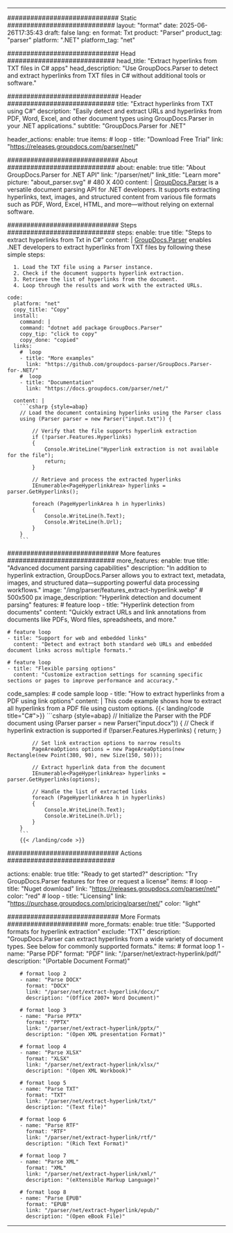 


---
############################# Static ############################
layout: "format"
date:  2025-06-26T17:35:43
draft: false
lang: en
format: Txt
product: "Parser"
product_tag: "parser"
platform: ".NET"
platform_tag: "net"

############################# Head ############################
head_title: "Extract hyperlinks from TXT files in C# apps"
head_description: "Use GroupDocs.Parser to detect and extract hyperlinks from TXT files in C# without additional tools or software."

############################# Header ############################
title: "Extract hyperlinks from TXT using C#" 
description: "Easily detect and extract URLs and hyperlinks from PDF, Word, Excel, and other document types using GroupDocs.Parser in your .NET applications."
subtitle: "GroupDocs.Parser for .NET" 

header_actions:
  enable: true
  items:
    #  loop
    - title: "Download Free Trial"
      link: "https://releases.groupdocs.com/parser/net/"
      
############################# About ############################
about:
    enable: true
    title: "About GroupDocs.Parser for .NET API"
    link: "/parser/net/"
    link_title: "Learn more"
    picture: "about_parser.svg" # 480 X 400
    content: |
       [GroupDocs.Parser](/parser/net/) is a versatile document parsing API for .NET developers. It supports extracting hyperlinks, text, images, and structured content from various file formats such as PDF, Word, Excel, HTML, and more—without relying on external software.

############################# Steps ############################
steps:
    enable: true
    title: "Steps to extract hyperlinks from Txt in C#"
    content: |
      [GroupDocs.Parser](/parser/net/) enables .NET developers to extract hyperlinks from TXT files by following these simple steps:
      
      1. Load the TXT file using a Parser instance.
      2. Check if the document supports hyperlink extraction.
      3. Retrieve the list of hyperlinks from the document.
      4. Loop through the results and work with the extracted URLs.
   
    code:
      platform: "net"
      copy_title: "Copy"
      install:
        command: |
        command: "dotnet add package GroupDocs.Parser"
        copy_tip: "click to copy"
        copy_done: "copied"
      links:
        #  loop
        - title: "More examples"
          link: "https://github.com/groupdocs-parser/GroupDocs.Parser-for-.NET/"
        #  loop
        - title: "Documentation"
          link: "https://docs.groupdocs.com/parser/net/"
          
      content: |
        ```csharp {style=abap}
        // Load the document containing hyperlinks using the Parser class
        using (Parser parser = new Parser("input.txt")) {

            // Verify that the file supports hyperlink extraction
            if (!parser.Features.Hyperlinks)
            {
                Console.WriteLine("Hyperlink extraction is not available for the file");
                return;
            }

            // Retrieve and process the extracted hyperlinks
            IEnumerable<PageHyperlinkArea> hyperlinks = parser.GetHyperlinks();

            foreach (PageHyperlinkArea h in hyperlinks)
            {
                Console.WriteLine(h.Text);
                Console.WriteLine(h.Url);
            }
        }
        ```  

############################# More features ############################
more_features:
  enable: true
  title: "Advanced document parsing capabilities"
  description: "In addition to hyperlink extraction, GroupDocs.Parser allows you to extract text, metadata, images, and structured data—supporting powerful data processing workflows."
  image: "/img/parser/features_extract-hyperlink.webp" # 500x500 px
  image_description: "Hyperlink detection and document parsing"
  features:
    # feature loop
    - title: "Hyperlink detection from documents"
      content: "Quickly extract URLs and link annotations from documents like PDFs, Word files, spreadsheets, and more."

    # feature loop
    - title: "Support for web and embedded links"
      content: "Detect and extract both standard web URLs and embedded document links across multiple formats."

    # feature loop
    - title: "Flexible parsing options"
      content: "Customize extraction settings for scanning specific sections or pages to improve performance and accuracy."
      
  code_samples:
    # code sample loop
    - title: "How to extract hyperlinks from a PDF using link options"
      content: |
        This code example shows how to extract all hyperlinks from a PDF file using custom options.
        {{< landing/code title="C#">}}
        ```csharp {style=abap}
        //  Initialize the Parser with the PDF document
        using (Parser parser = new Parser("input.docx"))
        {
            // Check if hyperlink extraction is supported
            if (!parser.Features.Hyperlinks)
            {
                return;
            }

            // Set link extraction options to narrow results
            PageAreaOptions options = new PageAreaOptions(new Rectangle(new Point(380, 90), new Size(150, 50)));

            // Extract hyperlink data from the document
            IEnumerable<PageHyperlinkArea> hyperlinks = parser.GetHyperlinks(options);

            // Handle the list of extracted links
            foreach (PageHyperlinkArea h in hyperlinks)
            {
                Console.WriteLine(h.Text);
                Console.WriteLine(h.Url);
            }
        }
        ```
        {{< /landing/code >}}


############################# Actions ############################

actions:
  enable: true
  title: "Ready to get started?"
  description: "Try GroupDocs.Parser features for free or request a license"
  items:
    #  loop
    - title: "Nuget download"
      link: "https://releases.groupdocs.com/parser/net/"
      color: "red"
        #  loop
    - title: "Licensing"
      link: "https://purchase.groupdocs.com/pricing/parser/net/"
      color: "light"


############################# More Formats #####################
more_formats:
    enable: true
    title: "Supported formats for hyperlink extraction"
    exclude: "TXT"
    description: "GroupDocs.Parser can extract hyperlinks from a wide variety of document types. See below for commonly supported formats."
    items: 
        # format loop 1
        - name: "Parse PDF"
          format: "PDF"
          link: "/parser/net/extract-hyperlink/pdf/"
          description: "(Portable Document Format)"
          
        # format loop 2
        - name: "Parse DOCX"
          format: "DOCX"
          link: "/parser/net/extract-hyperlink/docx/"
          description: "(Office 2007+ Word Document)"
          
        # format loop 3
        - name: "Parse PPTX"
          format: "PPTX"
          link: "/parser/net/extract-hyperlink/pptx/"
          description: "(Open XML presentation Format)"
          
        # format loop 4
        - name: "Parse XLSX"
          format: "XLSX"
          link: "/parser/net/extract-hyperlink/xlsx/"
          description: "(Open XML Workbook)"
          
        # format loop 5
        - name: "Parse TXT"
          format: "TXT"
          link: "/parser/net/extract-hyperlink/txt/"
          description: "(Text file)"
          
        # format loop 6
        - name: "Parse RTF"
          format: "RTF"
          link: "/parser/net/extract-hyperlink/rtf/"
          description: "(Rich Text Format)"
          
        # format loop 7
        - name: "Parse XML"
          format: "XML"
          link: "/parser/net/extract-hyperlink/xml/"
          description: "(eXtensible Markup Language)"
          
        # format loop 8
        - name: "Parse EPUB"
          format: "EPUB"
          link: "/parser/net/extract-hyperlink/epub/"
          description: "(Open eBook File)"
         
          

---